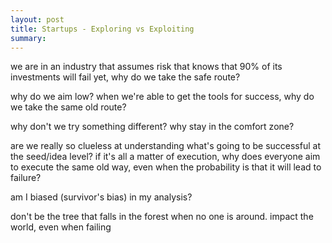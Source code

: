 ```yaml
---
layout: post
title: Startups - Exploring vs Exploiting
summary:
---
```


we are in an industry that assumes risk
that knows that 90% of its investments will fail
yet, why do we take the safe route?

why do we aim low?
when we're able to get the tools for success, why do we take the same old route?

why don't we try something different?
why stay in the comfort zone?

are we really so clueless at understanding what's going to be successful at the seed/idea level?
if it's all a matter of execution, why does everyone aim to execute the same old way, even when the probability is that it will lead to failure?

am I biased (survivor's bias) in my analysis?

don't be the tree that falls in the forest when no one is around.
impact the world, even when failing
